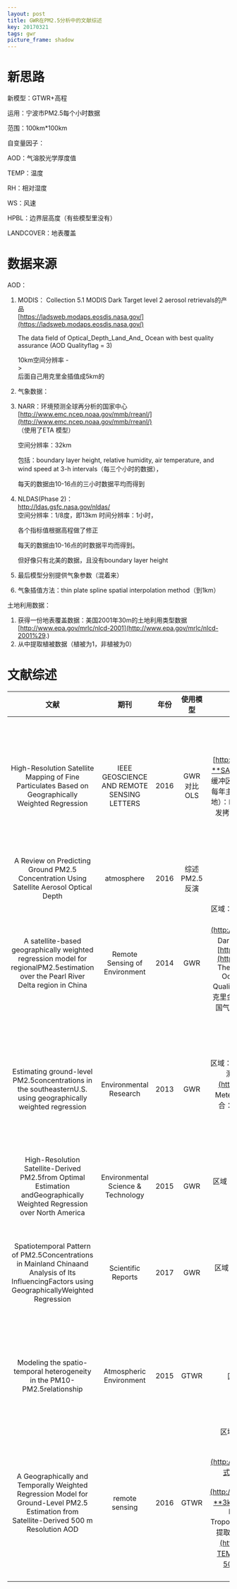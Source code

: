 ```yaml
---
layout: post
title: GWR在PM2.5分析中的文献综述
key: 20170321
tags: gwr
picture_frame: shadow
---
```


# 新思路

新模型：GTWR+高程

运用：宁波市PM2.5每个小时数据

范围：100km\*100km

自变量因子：

AOD：气溶胶光学厚度值

TEMP：温度

RH：相对湿度

WS：风速

HPBL：边界层高度（有些模型里没有）

LANDCOVER：地表覆盖

# 数据来源

AOD：

1. MODIS： Collection 5.1 MODIS Dark Target level 2  aerosol retrievals的产品  
   [https://ladsweb.modaps.eosdis.nasa.gov/](https://ladsweb.modaps.eosdis.nasa.gov/)

   The data field of  Optical\_Depth\_Land\_And\_ Ocean with best quality assurance \(AOD  Qualityflag = 3\)

   10km空间分辨率  -  
   &gt;  
   后面自己用克里金插值成5km的

2. 气象数据：

3. NARR：环境预测全球再分析的国家中心  
   [http://www.emc.ncep.noaa.gov/mmb/rreanl/](http://www.emc.ncep.noaa.gov/mmb/rreanl/)  
   （使用了ETA 模型）

   空间分辨率：32km

   包括：boundary layer height, relative humidity, air  temperature, and wind speed at 3-h intervals（每三个小时的数据），

   每天的数据由10-16点的三小时数据平均而得到

4. NLDAS\(Phase 2\)：  
   [http://ldas.gsfc.nasa.gov/nldas/ ](http://ldas.gsfc.nasa.gov/nldas/)  
    空间分辨率：1/8度，即13km  时间分辨率：1小时，

   各个指标值根据高程做了修正

   每天的数据由10-16点的时数据平均而得到。

   但好像只有北美的数据，且没有boundary layer height

5. 最后模型分别提供气象参数（混着来）

6. 气象插值方法：thin plate spline spatial interpolation method（到1km）

土地利用数据：

1. 获得一份地表覆盖数据：美国2001年30m的土地利用类型数据
   [http://www.epa.gov/mrlc/nlcd-2001](http://www.epa.gov/mrlc/nlcd-2001%29.)
2. 从中提取植被数据（植被为1，非植被为0）

# 文献综述

|                    文献                    |                    期刊                    |  年份  |   使用模型    |                    参数                    | 一些手段                                     |
| :--------------------------------------: | :--------------------------------------: | :--: | :-------: | :--------------------------------------: | :--------------------------------------- |
| High-Resolution Satellite Mapping of Fine Particulates Based on Geographically Weighted Regression | IEEE GEOSCIENCE AND REMOTE SENSING LETTERS | 2016 | GWR对比OLS  | 区域：京津冀实测点：52个 每小时[http://cnemc.cn/](http://cnemc.cn/)AOD:通过**SARA**模型计算Land Use：每年  以监测点为缓冲区1km范围进行计算工业区密度：人口密度：每年主干道长度：特定类型地类的密度（绿地、水地）：Meteorological：每年  13个站点，用最邻近发拷到监测点上  温度  湿度  大气压强建立1km格网，作分析 | 扯了SARA模型扯了GWR、OLS作出了所有区域预测的PM2.5图尺度做了1,3,10km的例子，做了对比讨论 |
| A Review on Predicting Ground PM2.5  Concentration  Using Satellite Aerosol Optical Depth |                atmosphere                | 2016 | 综述PM2.5反演 |             MLR、MEM、CTM、GWR              |                                          |
| A satellite-based geographically weighted regression model for regionalPM2.5estimation over the Pearl River Delta region in China |      Remote Sensing of Environment       | 2014 |    GWR    | 区域：珠江三角洲地区 2012/5-2013/9实测点：37个 每小时[http://cnemc.cn/](http://cnemc.cn/)AOD： Collection 5.1 MODIS Dark Target level 2  aerosol retrievals的产品[https://ladsweb.modaps.eosdis.nasa.gov/](https://ladsweb.modaps.eosdis.nasa.gov/)  The data field of  Optical\_Depth\_Land\_And\_ Ocean with best quality assurance \(AOD  Qualityflag = 3\)  10km空间分辨率  -&gt;后面自己用克里金插值成5km的Meteorological 26个站点中国气象数据网，插值到5kmTEMP：RH：WS：HPBL： | 改进了PM2.5的回归模型，用了对数出了张这一年的PM2.5预测图        |
| Estimating ground-level PM2.5concentrations in the southeasternU.S. using geographically weighted regression |          Environmental Research          | 2013 |    GWR    | 区域：美国东南地区（750km\*750km） 2003实测点：119个 每小时[http://cnemc.cn/](http://cnemc.cn/)AOD： 10km（MODIS）Meteorological NARR+NLDAS（Phrase2）混合：10kmTEMP：RH：WS：HPBL：Forest Cover：30m | 气象数据用了两个混合，需要做对比预测PM2.5和实测值的误差分析结果分析出全覆盖的PM2.5图 |
| High-Resolution Satellite-Derived PM2.5from Optimal Estimation andGeographically Weighted Regression over North America |    Environmental Science & Technology    | 2015 |    GWR    |   区域：北美地区实测点：187个AOD： 0.01度城市道路高程差大气组成   | AOD精度很高，有0.01度。通过转换                      |
| Spatiotemporal Pattern of PM2.5Concentrations in Mainland Chinaand Analysis of Its InfluencingFactors using GeographicallyWeighted Regression |            Scientific Reports            | 2017 |    GWR    | 区域：全中国　1998-2012 每年空间分辨率：1km（通过插值）![](file:///C:/Users/xwhsky/AppData/Local/Temp/enhtmlclip/Image%283%29.png) | 涉及考虑到的因子超级多空间分辨率高有技术流程图各个权重因子的全覆盖图权重大小分析 |
| Modeling the spatio-temporal heterogeneity in the PM10-PM2.5relationship |         Atmospheric Environment          | 2015 |   GTWR    |          区域：台湾 2005-2009实测点：73个          | 对比GWR、GTWR、OLS查看PM10和PM2.5的关系表现图的方式不错    |
| A Geographically and Temporally Weighted Regression Model for Ground-Level PM2.5 Estimation from Satellite-Derived 500 m Resolution AOD |              remote sensing              | 2016 |   GTWR    | 区域：中国中部（150\*50km） 2014/11-2015/2实测点：37个 每小时[http://106.37.208.233:20035/](http://106.37.208.233:20035/)AOD：SARA模式（**500m**分辨率 两天时间分辨率）[http://aeronet.gsfc.nasa.gov/](http://aeronet.gsfc.nasa.gov/)Meteorological：**3km**分辨率   每**小时**  用WRF模型提取（通过NCEP FNL Operational Model Global Tropospheric Analyses dataset（1度分辨率）来提取[http://rda.ucar.edu/dsszone/ds083.2/](http://rda.ucar.edu/dsszone/ds083.2/)）TEMP：RH：WS：PBLH：气象数据再插值到500m分辨率（cubic spline interpolation  algorithm） | 精度高，使用于城市范围分析预测每小时的PM2.5值比较GTWR、OLS、GWR、TWR |



